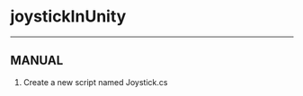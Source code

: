 # joystickInUnity

-----------------
MANUAL
-----------------

1. Create a new script named Joystick.cs
 

